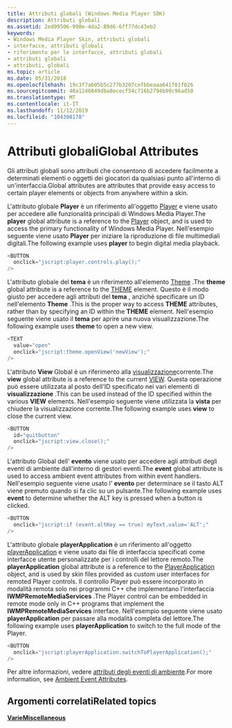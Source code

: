 ```yaml
---
title: Attributi globali (Windows Media Player SDK)
description: Attributi globali
ms.assetid: 2ed09506-990e-4da2-89d6-6ff77dc43eb2
keywords:
- Windows Media Player Skin, attributi globali
- interfacce, attributi globali
- riferimento per le interfacce, attributi globali
- attributi globali
- attributi, globali
ms.topic: article
ms.date: 05/31/2018
ms.openlocfilehash: 19c3f7a605b5c277b3207cefbbeaaa641f81f026
ms.sourcegitcommit: 40a1246849dba8ececf54c716b2794b99c96ad50
ms.translationtype: MT
ms.contentlocale: it-IT
ms.lasthandoff: 11/12/2019
ms.locfileid: "104398178"
---
```

# <a name="global-attributes"></a><span data-ttu-id="adab3-108">Attributi globali</span><span class="sxs-lookup"><span data-stu-id="adab3-108">Global Attributes</span></span>

<span data-ttu-id="adab3-109">Gli attributi globali sono attributi che consentono di accedere facilmente a determinati elementi o oggetti dei giocatori da qualsiasi punto all'interno di un'interfaccia.</span><span class="sxs-lookup"><span data-stu-id="adab3-109">Global attributes are attributes that provide easy access to certain player elements or objects from anywhere within a skin.</span></span>

<span data-ttu-id="adab3-110">L'attributo globale **Player** è un riferimento all'oggetto [Player](player-object.md) e viene usato per accedere alle funzionalità principali di Windows Media Player.</span><span class="sxs-lookup"><span data-stu-id="adab3-110">The **player** global attribute is a reference to the [Player](player-object.md) object, and is used to access the primary functionality of Windows Media Player.</span></span> <span data-ttu-id="adab3-111">Nell'esempio seguente viene usato **Player** per iniziare la riproduzione di file multimediali digitali.</span><span class="sxs-lookup"><span data-stu-id="adab3-111">The following example uses **player** to begin digital media playback.</span></span>


```C++
<BUTTON
  onclick="jscript:player.controls.play();"
/>

```



<span data-ttu-id="adab3-112">L'attributo globale del **tema** è un riferimento all'elemento [Theme](theme-element.md) .</span><span class="sxs-lookup"><span data-stu-id="adab3-112">The **theme** global attribute is a reference to the [THEME](theme-element.md) element.</span></span> <span data-ttu-id="adab3-113">Questo è il modo giusto per accedere agli attributi del **tema** , anziché specificare un ID nell'elemento **Theme** .</span><span class="sxs-lookup"><span data-stu-id="adab3-113">This is the proper way to access **THEME** attributes, rather than by specifying an ID within the **THEME** element.</span></span> <span data-ttu-id="adab3-114">Nell'esempio seguente viene usato il **tema** per aprire una nuova visualizzazione.</span><span class="sxs-lookup"><span data-stu-id="adab3-114">The following example uses **theme** to open a new view.</span></span>


```C++
<TEXT 
  value="open" 
  onclick="jscript:theme.openView('newView');"
/>

```



<span data-ttu-id="adab3-115">L'attributo **View** Global è un riferimento alla [visualizzazione](view-element.md)corrente.</span><span class="sxs-lookup"><span data-stu-id="adab3-115">The **view** global attribute is a reference to the current [VIEW](view-element.md).</span></span> <span data-ttu-id="adab3-116">Questa operazione può essere utilizzata al posto dell'ID specificato nei vari elementi di **visualizzazione** .</span><span class="sxs-lookup"><span data-stu-id="adab3-116">This can be used instead of the ID specified within the various **VIEW** elements.</span></span> <span data-ttu-id="adab3-117">Nell'esempio seguente viene utilizzata la **vista** per chiudere la visualizzazione corrente.</span><span class="sxs-lookup"><span data-stu-id="adab3-117">The following example uses **view** to close the current view.</span></span>


```C++
<BUTTON 
  id="quitbutton"
  onclick="jscript:view.close();"
/>

```



<span data-ttu-id="adab3-118">L'attributo Global dell' **evento** viene usato per accedere agli attributi degli eventi di ambiente dall'interno di gestori eventi.</span><span class="sxs-lookup"><span data-stu-id="adab3-118">The **event** global attribute is used to access ambient event attributes from within event handlers.</span></span> <span data-ttu-id="adab3-119">Nell'esempio seguente viene usato l' **evento** per determinare se il tasto ALT viene premuto quando si fa clic su un pulsante.</span><span class="sxs-lookup"><span data-stu-id="adab3-119">The following example uses **event** to determine whether the ALT key is pressed when a button is clicked.</span></span>


```C++
<BUTTON
  onclick="jscript:if (event.altKey == true) myText.value='ALT';"
/>

```



<span data-ttu-id="adab3-120">L'attributo globale **playerApplication** è un riferimento all'oggetto [playerApplication](playerapplication-object.md) e viene usato dai file di interfaccia specificati come interfacce utente personalizzate per i controlli del lettore remoto.</span><span class="sxs-lookup"><span data-stu-id="adab3-120">The **playerApplication** global attribute is a reference to the [PlayerApplication](playerapplication-object.md) object, and is used by skin files provided as custom user interfaces for remoted Player controls.</span></span> <span data-ttu-id="adab3-121">Il controllo Player può essere incorporato in modalità remota solo nei programmi C++ che implementano l'interfaccia **IWMPRemoteMediaServices** .</span><span class="sxs-lookup"><span data-stu-id="adab3-121">The Player control can be embedded in remote mode only in C++ programs that implement the **IWMPRemoteMediaServices** interface.</span></span> <span data-ttu-id="adab3-122">Nell'esempio seguente viene usato **playerApplication** per passare alla modalità completa del lettore.</span><span class="sxs-lookup"><span data-stu-id="adab3-122">The following example uses **playerApplication** to switch to the full mode of the Player.</span></span>


```C++
<BUTTON
  onclick="jscript:playerApplication.switchToPlayerApplication();"
/>

```



<span data-ttu-id="adab3-123">Per altre informazioni, vedere [attributi degli eventi di ambiente](ambient-event-attributes.md).</span><span class="sxs-lookup"><span data-stu-id="adab3-123">For more information, see [Ambient Event Attributes](ambient-event-attributes.md).</span></span>

## <a name="related-topics"></a><span data-ttu-id="adab3-124">Argomenti correlati</span><span class="sxs-lookup"><span data-stu-id="adab3-124">Related topics</span></span>

<dl> <dt>

[<span data-ttu-id="adab3-125">**Varie**</span><span class="sxs-lookup"><span data-stu-id="adab3-125">**Miscellaneous**</span></span>](miscellaneous.md)
</dt> </dl>

 

 




